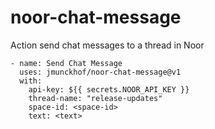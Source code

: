 # noor-chat-message

Action send chat messages to a thread in Noor

```
- name: Send Chat Message
  uses: jmunckhof/noor-chat-message@v1
  with:
    api-key: ${{ secrets.NOOR_API_KEY }}
    thread-name: "release-updates"
    space-id: <space-id>
    text: <text>
```
